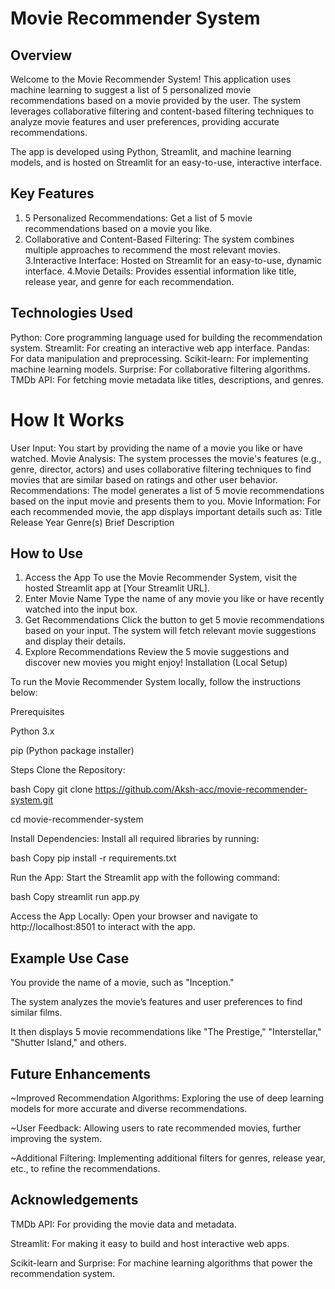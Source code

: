 # Movie Recommender System
## Overview
Welcome to the Movie Recommender System! This application uses machine learning to suggest a list of 5 personalized movie recommendations based on a movie provided by the user. The system leverages collaborative filtering and content-based filtering techniques to analyze movie features and user preferences, providing accurate recommendations.

The app is developed using Python, Streamlit, and machine learning models, and is hosted on Streamlit for an easy-to-use, interactive interface.

## Key Features
1. 5 Personalized Recommendations: Get a list of 5 movie recommendations based on a movie you like.
2. Collaborative and Content-Based Filtering: The system combines multiple approaches to recommend the most relevant movies.
3.Interactive Interface: Hosted on Streamlit for an easy-to-use, dynamic interface.
4.Movie Details: Provides essential information like title, release year, and genre for each recommendation.
## Technologies Used
Python: Core programming language used for building the recommendation system.
Streamlit: For creating an interactive web app interface.
Pandas: For data manipulation and preprocessing.
Scikit-learn: For implementing machine learning models.
Surprise: For collaborative filtering algorithms.
TMDb API: For fetching movie metadata like titles, descriptions, and genres.
# How It Works

User Input:
You start by providing the name of a movie you like or have watched.
Movie Analysis:
The system processes the movie's features (e.g., genre, director, actors) and uses collaborative filtering techniques to find movies that are similar based on ratings and other user behavior.
Recommendations:
The model generates a list of 5 movie recommendations based on the input movie and presents them to you.
Movie Information:
For each recommended movie, the app displays important details such as:
Title
Release Year
Genre(s)
Brief Description

## How to Use
1. Access the App
To use the Movie Recommender System, visit the hosted Streamlit app at [Your Streamlit URL].
2. Enter Movie Name
Type the name of any movie you like or have recently watched into the input box.
3. Get Recommendations
Click the button to get 5 movie recommendations based on your input. The system will fetch relevant movie suggestions and display their details.
4. Explore Recommendations
Review the 5 movie suggestions and discover new movies you might enjoy!
Installation (Local Setup)

To run the Movie Recommender System locally, follow the instructions below:

Prerequisites

Python 3.x

pip (Python package installer)

Steps Clone the Repository:

bash Copy git clone https://github.com/Aksh-acc/movie-recommender-system.git

cd movie-recommender-system

Install Dependencies: Install all required libraries by running:

bash Copy pip install -r requirements.txt

Run the App: Start the Streamlit app with the following command:

bash Copy streamlit run app.py

Access the App Locally: Open your browser and navigate to http://localhost:8501 to interact with the app.

## Example Use Case
 You provide the name of a movie, such as "Inception."
 
 The system analyzes the movie’s features and user preferences to find similar films.
 
 It then displays 5 movie recommendations like "The Prestige," "Interstellar," "Shutter Island," and others.

## Future Enhancements
~Improved Recommendation Algorithms: Exploring the use of deep learning models for more accurate and diverse recommendations.

~User Feedback: Allowing users to rate recommended movies, further improving the system.  

~Additional Filtering: Implementing additional filters for genres, release year, etc., to refine the recommendations.

## Acknowledgements
TMDb API: For providing the movie data and metadata.

Streamlit: For making it easy to build and host interactive web apps.

Scikit-learn and Surprise: For machine learning algorithms that power the recommendation system.

